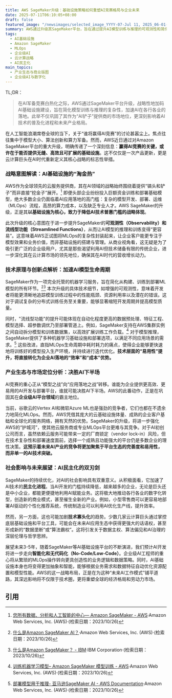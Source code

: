 ```yaml
---
title: AWS SageMaker升级：基础设施策略如何重塑AI竞赛格局与企业未来
date: 2025-07-11T06:10:05+08:00
draft: false
featured_image: "/newsimages/selected_image_YYYY-07-Jul 11, 2025_06-01-57-300.jpg"
summary: AWS通过升级其SageMaker平台，旨在通过提升AI模型训练与推理的可观测性和简化功能，进一步强化其在AI基础设施领域的战略主导地位。此举不仅降低了企业AI应用的门槛，加速了AI普惠进程，也深刻影响着云计算巨头在激烈AI竞赛中的商业布局和未来产业生态的演进。
tags: 
  - AI基础设施
  - Amazon SageMaker
  - MLOps
  - 企业级AI
  - 云计算战略
  - AI民主化
main_topics: 
  - 产业生态与商业版图
  - 企业级AI与数字化
---
```


TL;DR：
>在AI军备竞赛白热化之际，AWS通过SageMaker平台升级，战略性地加码AI基础设施建设，旨在简化模型训练与推理的复杂性，加速AI在各行各业的落地。此举不仅巩固了其作为“AI铲子”提供商的市场地位，更深刻影响着AI技术的普及化进程和未来产业格局。

在人工智能浪潮席卷全球的当下，关于“谁将赢得AI竞赛”的讨论甚嚣尘上。焦点往往集中于模型大小、算法创新和算力军备。然而，AWS近日通过对Amazon SageMaker平台的重大升级，明确传递了一个深刻信息：**赢得AI竞赛的关键，或许在于能否提供无缝、高效且可扩展的基础设施**。这不仅仅是一次产品更新，更是云计算巨头在AI时代重新定义其核心战略的标志性举措。

### 战略意图解读：AI基础设施的“淘金热”

AWS作为全球领先的云服务提供商，其在AI领域的战略始终围绕着提供“镐头和铲子”而非直接“挖金子”展开。[^1] 即便头部企业纷纷投入巨额资金训练和部署基础模型，绝大多数企业仍面临着AI应用落地的高门槛：复杂的模型开发、部署、运维（MLOps）流程，高昂的算力成本，以及缺乏专业人才。AWS SageMaker的升级，正是其**以基础设施为核心，致力于降低AI技术普惠门槛的战略体现**。

此次升级的核心意图在于进一步提升SageMaker的**可观测性（Observability）**和**流线型功能（Streamlined Functions）**，从而让AI模型的推理和训练变得“更容易”。这意味着AWS正试图将MLOps的复杂性封装起来，让企业客户能更专注于模型效果和业务价值，而非基础设施的搭建与管理。从商业视角看，这无疑是为了吸引更广泛的企业级用户，尤其是那些渴望利用AI但技术储备有限的传统企业，进一步深化其在云计算市场的领先地位，确保其在AI时代的营收增长动力。

### 技术原理与创新点解析：加速AI模型生命周期

SageMaker作为一项完全托管的机器学习服务，旨在简化从构建、训练到部署ML模型的所有环节。[^4][^5] 本次升级的具体技术细节，如增强的可观测性，意味着开发者将能更清晰地追踪模型训练过程中的性能瓶颈、资源利用率以及潜在的错误。这对于调试复杂的分布式训练任务至关重要，能够显著缩短开发周期并提高模型质量。

同时，"流线型功能"的提升可能体现在自动化程度更高的数据预处理、特征工程、模型选择、超参数调优乃至部署管道上。例如，SageMaker支持在AWS集群实例之间自动拆分模型和训练数据集，以高效扩展训练工作负载。[^2] 对于模型推理，SageMaker提供了多种机器学习基础设施和部署选项，以满足不同应用场景的需求。[^3] 这些改进，直指MLOps生命周期中耗时耗力的痛点，使得企业能够更快速地将训练好的模型投入生产环境，并持续进行迭代优化。**技术层面的“易用性”提升，将直接转化为企业AI落地的“效率”和“成本”优势。**

### 产业生态与市场定位分析：决胜AI下半场

AI竞赛的重心正从“模型之战”向“应用落地之战”转移。谁能为企业提供更高效、更易用的AI开发与部署平台，谁就可能决胜AI下半场。AWS的此番动作，正是在巩固其在**企业级AI平台领域**的霸主地位。

当前，谷歌云的Vertex AI和微软Azure ML也是强劲的竞争者，它们也都在不遗余力地简化MLOps。然而，AWS凭借其庞大的云基础设施体量、成熟的企业客户基础和全球化的服务网络，拥有天然的优势。SageMaker的升级，将进一步强化AWS的“护城河”，使其他云服务商或专业MLOps平台更难与其竞争。对于AI初创公司而言，虽然依赖云服务可能带来一定的厂商锁定（vendor lock-in）风险，但在技术复杂性和部署速度面前，选择一个成熟且功能强大的平台仍是多数企业的理性决策。**这预示着未来AI产业的竞争将更加聚焦于平台生态的完善度和易用性，而非单一的AI技术突破。**

### 社会影响与未来展望：AI民主化的双刃剑

SageMaker的持续优化，对AI的社会影响具有双重意义。从积极面看，它加速了AI技术的**民主化进程**。当AI开发的门槛持续降低，越来越多的企业，无论是巨头还是中小企业，都能更便捷地利用AI赋能业务。这将极大地推动各行各业的数字化转型，创造新的商业模式，甚至催生全新的产业。例如，小型零售商可以更容易地部署AI驱动的个性化推荐系统，传统制造业可以利用AI优化生产线，提升效率。

然而，另一方面，这也可能加剧**技术寡头化**的趋势。少数几家云计算巨头通过掌控底层基础设施和平台工具，可能会在未来AI应用生态中获得更强大的话语权，甚至形成新的“数据垄断”或“算法霸权”。这将引发关于数据主权、算法偏见和AI治理的深层伦理与哲学思辨。

展望未来3-5年，随着SageMaker等AI基础设施平台的不断演进，我们预计AI开发将进一步走向**智能化和无代码化（No-Code/Low-Code）**。企业级AI工程师的重心将从繁琐的MLOps操作转向更具创造性的业务逻辑和数据策略。同时，AI基础设施本身也将变得更加抽象和智能，能够根据业务需求和数据特征自动优化资源配置和模型性能。AWS的这一战略布局，正是在为这种“未来AI工作模式”铺平道路，其深远影响将不仅限于技术圈，更将重塑全球的经济格局和劳动力市场。

## 引用

[^1]: [您所有数据、分析和人工智能的中心— Amazon SageMaker - AWS](https://aws.amazon.com/cn/sagemaker/)·Amazon Web Services, Inc. (AWS)·(检索日期：2023/10/26)
[^2]: [训练机器学习模型– Amazon SageMaker 模型训练 - AWS](https://aws.amazon.com/cn/sagemaker-ai/train/)·Amazon Web Services, Inc. (AWS)·(检索日期：2023/10/26)
[^3]: [部署模型用于推理- 亚马逊SageMaker AI - AWS Documentation](https://docs.aws.amazon.com/zh_cn/sagemaker/latest/dg/deploy-model.html)·Amazon Web Services, Inc. (AWS)·(检索日期：2023/10/26)
[^4]: [什么是Amazon SageMaker AI？](https://docs.aws.amazon.com/zh_cn/sagemaker/latest/dg/whatis.html)·Amazon Web Services, Inc. (AWS)·(检索日期：2023/10/26)
[^5]: [什么是Amazon SageMaker？ - IBM](https://www.ibm.com/cn-zh/think/topics/amazon-sagemaker)·IBM Corporation·(检索日期：2023/10/26)
